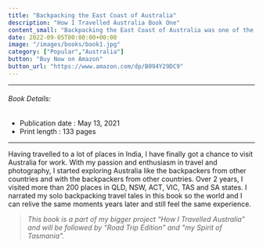 ```yaml
---
title: "Backpacking the East Coast of Australia"
description: "How I Travelled Australia Book One"
content_small: "Backpacking the East Coast of Australia was one of the most ambitious trips I have ever planned. As the holidays were approaching, I started to plan my trip to Cairns and Gold Coast but when I was discussing with my friend Mark who was a local, he suggested I visit the places along the way. That unfolded a lot of new destinations other than just the reefs and beaches."
date: 2022-09-05T00:00:00+00:00
image: "/images/books/book1.jpg"
category: ["Popular","Australia"]
button: "Buy Now on Amazon"
button_url: "https://www.amazon.com/dp/B094Y29DC9"
---
```

-----

###### Book Details:

- Publication date : May 13, 2021
- Print length : 133 pages 

-----

Having travelled to a lot of places in India, I have finally got a chance to visit Australia for work. With my passion and enthusiasm in travel and photography, I started exploring Australia like the backpackers from other countries and with the backpackers from other countries. Over 2 years, I visited more than 200 places in QLD, NSW, ACT, VIC, TAS and SA states. I narrated my solo backpacking travel tales in this book so the world and I can relive the same moments years later and still feel the same experience.

> *This book is a part of my bigger project “How I Travelled Australia” and will be followed by “Road Trip Edition” and "my Spirit of Tasmania".*

